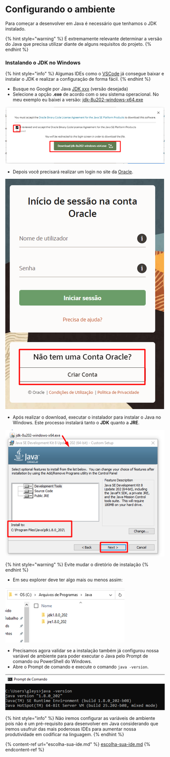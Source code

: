 # Configurando o ambiente

Para começar a desenvolver em Java é necessário que tenhamos o JDK instalado.

{% hint style="warning" %}
É extremamente relevante determinar a versão do Java que precisa utilizar diante de alguns requisitos do projeto.
{% endhint %}

### Instalando o JDK no Windows

{% hint style="info" %}
Algumas IDEs como o [VSCode](https://code.visualstudio.com/docs/java/java-tutorial) já consegue baixar e instalar o JDK e realizar a configuração de forma fácil.
{% endhint %}

* Busque no Google por Java [JDK xxx](https://www.oracle.com/br/java/technologies/javase/javase8-archive-downloads.html) (versão desejada)
* Selecione a opção **.exe** de acordo com o seu sistema operacional. No meu exemplo eu baixei a versão: [jdk-8u202-windows-x64.exe](https://www.oracle.com/br/java/technologies/javase/javase8-archive-downloads.html#license-lightbox)

![](<../.gitbook/assets/image (5) (1) (1).png>)

* Depois você precisará realizar um login no site da [Oracle](https://login.oracle.com/mysso/signon.jsp).

![](<../.gitbook/assets/image (9) (1) (1) (1) (1) (1).png>)

* Após realizar o download, executar o instalador para instalar o Java no Windows. Este processo instalará tanto o **JDK** quanto a **JRE**.

![](<../.gitbook/assets/image (12) (1) (1).png>)

{% hint style="warning" %}
Evite mudar o diretório de instalação
{% endhint %}

* Em seu explorer deve ter algo mais ou menos assim:

![](<../.gitbook/assets/image (1) (1).png>)

* Precisamos agora validar se a instalação também já configurou nossa variável de ambiente para poder executar o Java pelo Prompt de comando ou PowerShell do Windows.
* Abre o Prompt de comando e execute o comando `java -version`.

![](../.gitbook/assets/image.png)

{% hint style="info" %}
Não iremos configurar as variáveis de ambiente pois não é um pré-requisito para desenvolver em Java considerando que iremos usufruir das mais poderosas IDEs para aumentar nossa produtividade em codificar na linguagem.
{% endhint %}

{% content-ref url="escolha-sua-ide.md" %}
[escolha-sua-ide.md](escolha-sua-ide.md)
{% endcontent-ref %}
